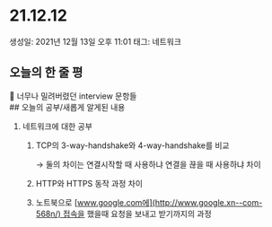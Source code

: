 # 21.12.12

생성일: 2021년 12월 13일 오후 11:01
태그: 네트워크

## 오늘의 한 줄 평

<aside>
📌 너무나 밀려버렸던 interview 문항들</aside>
## 오늘의 공부/새롭게 알게된 내용

1. 네트워크에 대한 공부
    1. TCP의 3-way-handshake와 4-way-handshake를 비교
       
        → 둘의 차이는 연결시작할 때 사용하냐 연결을 끊을 때 사용하냐 차이
        
    2. HTTP와 HTTPS 동작 과정 차이
    3. 노트북으로 [www.google.com에](http://www.google.xn--com-568n/) 접속을 했을때 요청을 보내고 받기까지의 과정